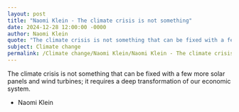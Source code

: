 ```yaml
---
layout: post
title: "Naomi Klein - The climate crisis is not something"
date: 2024-12-28 12:00:00 -0000
author: Naomi Klein
quote: "The climate crisis is not something that can be fixed with a few more solar panels and wind turbines; it requires a deep transformation of our economic system."
subject: Climate change
permalink: /Climate change/Naomi Klein/Naomi Klein - The climate crisis is not something
---
```


The climate crisis is not something that can be fixed with a few more solar panels and wind turbines; it requires a deep transformation of our economic system.

- Naomi Klein
